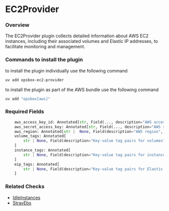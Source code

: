 # EC2Provider

### Overview
The EC2Provider plugin collects detailed information about AWS EC2 instances, including their associated volumes and Elastic IP addresses, to facilitate monitoring and management.

### Commands to install the plugin
to install the plugin individually use the following command
```bash
uv add opsbox-ec2-provider
```
to install the plugin as part of the AWS bundle use the following command
```bash
uv add "opsbox[aws]"
```

### Required Fields
```python
    aws_access_key_id: Annotated[str, Field(..., description="AWS access key ID", required=True)]
    aws_secret_access_key: Annotated[str, Field(..., description="AWS secret access key", required=True)]
    aws_region: Annotated[str |  None, Field(description="AWS region", required=False,default=None)]
    volume_tags: Annotated[
        str | None, Field(description="Key-value tag pairs for volumes", required=False, default=None)
    ]
    instance_tags: Annotated[
        str | None, Field(description="Key-value tag pairs for instances", required=False, default=None)
    ]
    eip_tags: Annotated[
        str | None, Field(description="Key-value tag pairs for Elastic IPs", required=False, default=None)
    ]


```

### Related Checks
- [IdleInstances](#idle_instances)
- [StrayEbs](#stray_ebs)
